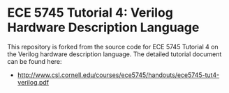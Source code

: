 
ECE 5745 Tutorial 4: Verilog Hardware Description Language
==========================================================================

This repository is forked from the source code for ECE 5745 Tutorial 4 on 
the Verilog hardware description language. The detailed tutorial document 
can be found here:

 * http://www.csl.cornell.edu/courses/ece5745/handouts/ece5745-tut4-verilog.pdf

